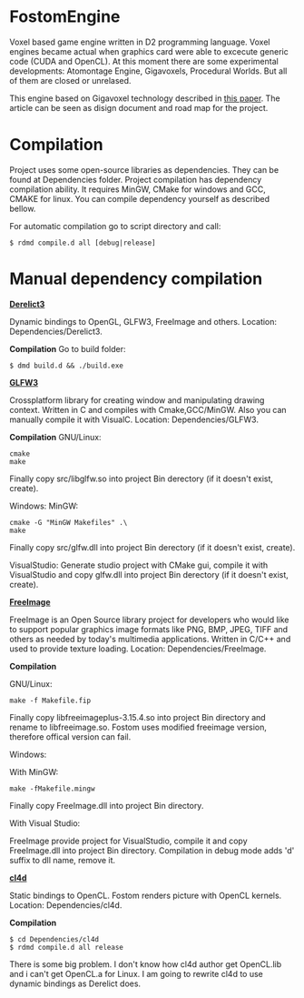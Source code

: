 FostomEngine
============

Voxel based game engine written in D2 programming language. Voxel engines became actual when graphics card were able
to excecute generic code (CUDA and OpenCL). At this moment there are some experimental developments: Atomontage Engine,
Gigavoxels, Procedural Worlds. But all of them are closed or unrelased.

This engine based on Gigavoxel technology described in 
[this paper](http://maverick.inria.fr/Publications/2011/Cra11/). The article can be seen as disign document and road map
for the project.

Compilation
===========

Project uses some open-source libraries as dependencies. They can be found at Dependencies folder. Project compilation
has dependency compilation ability. It requires MinGW, CMake for windows and GCC, CMAKE for linux. You can compile
dependency yourself as described bellow.

For automatic compilation go to script directory and call:
```
$ rdmd compile.d all [debug|release]
```

Manual dependency compilation
=============================

**[Derelict3](https://github.com/aldacron/Derelict3)**

Dynamic bindings to OpenGL, GLFW3, FreeImage and others. Location: Dependencies/Derelict3.

**Compilation**
Go to build folder:
```
$ dmd build.d && ./build.exe
```

**[GLFW3](https://github.com/elmindreda/glfw)**

Crossplatform library for creating window and manipulating drawing context. Written in C and compiles with Cmake,GCC/MinGW.
Also you can manually compile it with VisualC. Location: Dependencies/GLFW3.

**Compilation**
GNU/Linux:
```
cmake
make
```
Finally copy src/libglfw.so into project Bin derectory (if it doesn't exist, create).

Windows: 
MinGW:
```
cmake -G "MinGW Makefiles" .\
make
```
Finally copy src/glfw.dll into project Bin derectory (if it doesn't exist, create).

VisualStudio:
Generate studio project with CMake gui, compile it with VisualStudio and copy 
glfw.dll into project Bin derectory (if it doesn't exist, create).

**[FreeImage](http://freeimage.sourceforge.net/)**

FreeImage is an Open Source library project for developers who would like to support popular 
graphics image formats like PNG, BMP, JPEG, TIFF and others as needed by today's multimedia applications.
Written in C/C++ and used to provide texture loading. Location: Dependencies/FreeImage.

**Compilation**

GNU/Linux:
```
make -f Makefile.fip
```
Finally copy libfreeimageplus-3.15.4.so into project Bin directory and rename to libfreeimage.so. Fostom uses
modified freeimage version, therefore offical version can fail.

Windows:

With MinGW:
```
make -fMakefile.mingw
```
Finally copy FreeImage.dll into project Bin directory.

With Visual Studio:

FreeImage provide project for VisualStudio, compile it and
copy FreeImage.dll into project Bin directory. Compilation in debug 
mode adds 'd' suffix to dll name, remove it.

**[cl4d](https://github.com/Trass3r/cl4d)**

Static bindings to OpenCL. Fostom renders picture with OpenCL kernels. Location: Dependencies/cl4d.

**Compilation**
```
$ cd Dependencies/cl4d
$ rdmd compile.d all release
```
There is some big problem. I don't know how cl4d author get OpenCL.lib and i can't get OpenCL.a for Linux.
I am going to rewrite cl4d to use dynamic bindings as Derelict does.
